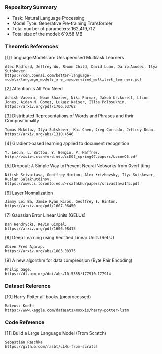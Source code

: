 ### Repository Summary ###
- Task: Natural Language Processing
- Model Type: Generative Pre-training Transformer
- Total number of parameters: 162,419,712
- Total size of the model: 619.58 MB

### Theoretic References ###

[1] Language Models are Unsupervised Multitask Learners

    Alec Radford, Jeffrey Wu, Rewon Child, David Luan, Dario Amodei, Ilya Sutskever.
    https://cdn.openai.com/better-language-models/language_models_are_unsupervised_multitask_learners.pdf

[2] Attention Is All You Need

    Ashish Vaswani, Noam Shazeer, Niki Parmar, Jakob Uszkoreit, Llion Jones, Aidan N. Gomez, Lukasz Kaiser, Illia Polosukhin.
    https://arxiv.org/pdf/1706.03762
    
[3] Distributed Representations of Words and Phrases and their Compositionality

    Tomas Mikolov, Ilya Sutskever, Kai Chen, Greg Corrado, Jeffrey Dean.
    https://arxiv.org/abs/1310.4546
    
[4] Gradient-based learning applied to document recognition

    Y. Lecun, L. Bottou, Y. Bengio, P. Haffner.
    http://vision.stanford.edu/cs598_spring07/papers/Lecun98.pdf
    
[5] Dropout: A Simple Way to Prevent Neural Networks from Overfitting

    Nitish Srivastava, Geoffrey Hinton, Alex Krizhevsky, Ilya Sutskever, Ruslan Salakhutdinov.
    https://www.cs.toronto.edu/~rsalakhu/papers/srivastava14a.pdf
    
[6] Layer Normalization

    Jimmy Lei Ba, Jamie Ryan Kiros, Geoffrey E. Hinton.
    https://arxiv.org/pdf/1607.06450
    
[7] Gaussian Error Linear Units (GELUs)

    Dan Hendrycks, Kevin Gimpel.
    https://arxiv.org/pdf/1606.08415
    
[8] Deep Learning using Rectified Linear Units (ReLU)

    Abien Fred Agarap.
    https://arxiv.org/abs/1803.08375
    
[9] A new algorithm for data compression (Byte Pair Encoding)

    Philip Gage.
    https://dl.acm.org/doi/abs/10.5555/177910.177914

### Dataset Reference ###
[10] Harry Potter all books (preprocessed)

    Mateusz Kudła
    https://www.kaggle.com/datasets/moxxis/harry-potter-lstm
    
### Code Reference ### 
[11] Build a Large Language Model (From Scratch)

    Sebastian Raschka 
    https://github.com/rasbt/LLMs-from-scratch
